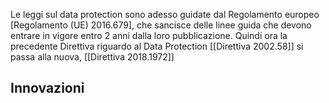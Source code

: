 
Le leggi sul data protection sono adesso guidate dal Regolamento europeo [Regolamento (UE) 2016.679], che sancisce delle linee guida che devono entrare in vigore entro 2 anni dalla loro pubblicazione.
Quindi ora la precedente Direttiva riguardo al Data Protection [[Direttiva 2002.58]] si passa alla nuova, [[Direttiva 2018.1972]]

## Innovazioni

